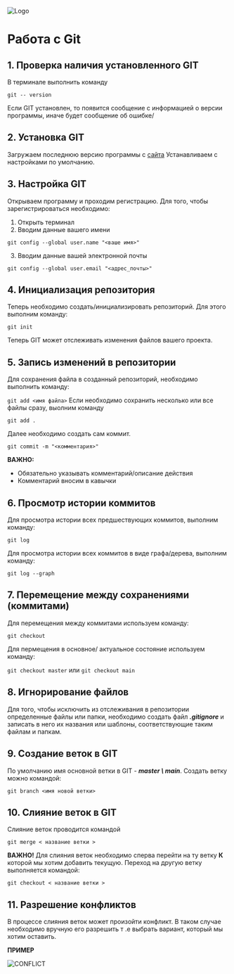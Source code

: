 ![Logo](Git-Logo-2Color.png)
# Работа с  Git 
## 1. Проверка наличия установленного GIT 
 В терминале выполнить команду 
 
 `git -- version`

Если GIT установлен, то появится сообщение с информацией о версии программы, иначе будет сообщение об ошибке/

## 2. Установка GIT
 Загружаем последнюю версию программы с 
  [сайта](https://git-scm.com/download/)
 Устанавливаем с настройками по умолчанию.

## 3. Настройка GIT
Открываем программу и проходим регистрацию.
Для того, чтобы зарегистрироваться необходимо:

1. Открыть терминал
2. Вводим данные вашего имени 

`git config --global user.name "<ваше имя>"`

3. Вводим данные вашей электронной почты

`git config --global user.email "<адрес_почты>"`

## 4. Инициализация репозитория

Теперь необходимо создать/инициализировать репозиторий.
Для этого выполним команду:

`git init`

Теперь GIT может отслеживать изменения файлов вашего проекта.

## 5. Запись изменений в репозитории

Для сохранения файла в созданный репозиторий, необходимо выполнить команду:

`
 git add <имя файла>
`
Если необходимо сохранить несколько или все файлы сразу, выолним команду 

`
 git add .
`

Далее необходимо создать сам коммит.

`
git commit -m "<комментария>"
`

 **ВАЖНО:** 

* Обязательно указывать комментарий/описание действия
* Комментарий вносим в кавычки

## 6. Просмотр истории коммитов
Для просмотра истории всех предшествующих коммитов, выполним команду:

 `
git log
 `

Для просмотра истории всех коммитов в виде графа/дерева, выполним команду:
 
 `
git log --graph
 `
## 7. Перемещение между сохранениями (коммитами)

Для перемещения между коммитами используем команду:

`
git checkout
 `

 Для пермещения в основное/ актуальное состояние используем команду:

 `
git checkout master
 `  или  `
git checkout main
 `

 ## 8. Игнорирование файлов
Для того, чтобы исключить из отслеживания в репозитории определенные файлы или папки, необходимо создать файл ***.gitignore*** и записать в него их названия или шаблоны, соответствующие таким файлам и папкам.

## 9. Создание веток в GIT
По умолчанию имя основной ветки в GIT - ***master \ main***.
 Создать ветку можно командой:
  ```
git branch <имя новой ветки>
  ```

## 10. Слияние веток в GIT

Слияние веток проводится командой 
```
git merge < название ветки >
  ```
 **ВАЖНО!**
 Для слияния веток необходимо сперва перейти на ту ветку  **К** которой мы хотим добавить текущую. 
 Переход на другую ветку выполняется командой:

 ```
git checkout < название ветки >
  ```
  
  ## 11. Разрешение конфликтов

  В процессе слияния веток может произойти конфликт.
  В таком случае необходимо вручную его разрешить т
  .е выбрать вариант, который мы хотим оставить.

  **ПРИМЕР**
  
  ![CONFLICT](conflict.png)
